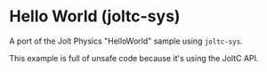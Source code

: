 # Hello World (joltc-sys)
A port of the Jolt Physics "HelloWorld" sample using `joltc-sys`.

This example is full of unsafe code because it's using the JoltC API.